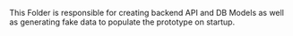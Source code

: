 This Folder is responsible for creating backend API and DB Models as well as generating fake data to populate the prototype on startup.